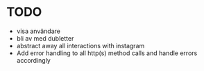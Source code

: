 # TODO

- visa användare
- bli av med dubletter
- abstract away all interactions with instagram
- Add error handling to all http(s) method calls and handle errors accordingly
